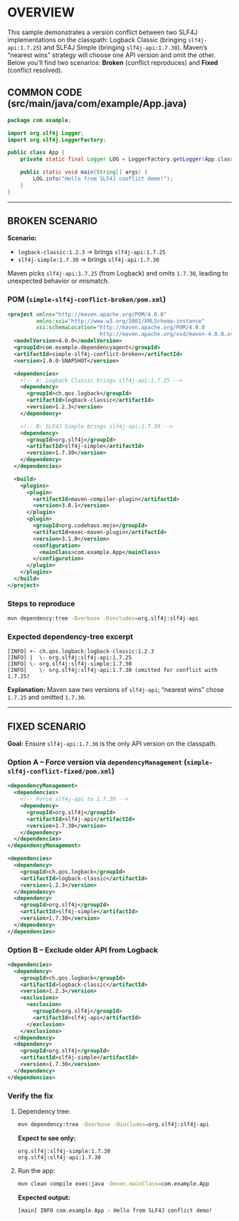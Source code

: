 # OVERVIEW

This sample demonstrates a version conflict between two SLF4J implementations on the classpath: Logback Classic (bringing `slf4j-api:1.7.25`) and SLF4J Simple (bringing `slf4j-api:1.7.30`). Maven’s “nearest wins” strategy will choose one API version and omit the other. Below you’ll find two scenarios: **Broken** (conflict reproduces) and **Fixed** (conflict resolved).

## COMMON CODE (src/main/java/com/example/App.java)

```java
package com.example;

import org.slf4j.Logger;
import org.slf4j.LoggerFactory;

public class App {
    private static final Logger LOG = LoggerFactory.getLogger(App.class);

    public static void main(String[] args) {
        LOG.info("Hello from SLF4J conflict demo!");
    }
}
```

---

## BROKEN SCENARIO

**Scenario:**

* `logback-classic:1.2.3` → brings `slf4j-api:1.7.25`
* `slf4j-simple:1.7.30` → brings `slf4j-api:1.7.30`

Maven picks `slf4j-api:1.7.25` (from Logback) and omits `1.7.30`, leading to unexpected behavior or mismatch.

### POM (`simple-slf4j-conflict-broken/pom.xml`)

```xml
<project xmlns="http://maven.apache.org/POM/4.0.0"
         xmlns:xsi="http://www.w3.org/2001/XMLSchema-instance"
         xsi:schemaLocation="http://maven.apache.org/POM/4.0.0
                             http://maven.apache.org/xsd/maven-4.0.0.xsd">
  <modelVersion>4.0.0</modelVersion>
  <groupId>com.example.dependencyagent</groupId>
  <artifactId>simple-slf4j-conflict-broken</artifactId>
  <version>1.0.0-SNAPSHOT</version>

  <dependencies>
    <!-- A: Logback Classic brings slf4j-api:1.7.25 -->
    <dependency>
      <groupId>ch.qos.logback</groupId>
      <artifactId>logback-classic</artifactId>
      <version>1.2.3</version>
    </dependency>

    <!-- B: SLF4J Simple brings slf4j-api:1.7.30 -->
    <dependency>
      <groupId>org.slf4j</groupId>
      <artifactId>slf4j-simple</artifactId>
      <version>1.7.30</version>
    </dependency>
  </dependencies>

  <build>
    <plugins>
      <plugin>
        <artifactId>maven-compiler-plugin</artifactId>
        <version>3.8.1</version>
      </plugin>
      <plugin>
        <groupId>org.codehaus.mojo</groupId>
        <artifactId>exec-maven-plugin</artifactId>
        <version>3.1.0</version>
        <configuration>
          <mainClass>com.example.App</mainClass>
        </configuration>
      </plugin>
    </plugins>
  </build>
</project>
```

### Steps to reproduce

```bash
mvn dependency:tree -Dverbose -Dincludes=org.slf4j:slf4j-api
```

### Expected dependency-tree excerpt

```text
[INFO] +- ch.qos.logback:logback-classic:1.2.3
[INFO] |  \- org.slf4j:slf4j-api:1.7.25
[INFO] \- org.slf4j:slf4j-simple:1.7.30
[INFO]    \- org.slf4j:slf4j-api:1.7.30 (omitted for conflict with 1.7.25)
```

**Explanation:** Maven saw two versions of `slf4j-api`; “nearest wins” chose `1.7.25` and omitted `1.7.30`.

---

## FIXED SCENARIO

**Goal:** Ensure `slf4j-api:1.7.30` is the only API version on the classpath.

### Option A – Force version via `dependencyManagement` (`simple-slf4j-conflict-fixed/pom.xml`)

```xml
<dependencyManagement>
  <dependencies>
    <!-- Force slf4j-api to 1.7.30 -->
    <dependency>
      <groupId>org.slf4j</groupId>
      <artifactId>slf4j-api</artifactId>
      <version>1.7.30</version>
    </dependency>
  </dependencies>
</dependencyManagement>

<dependencies>
  <dependency>
    <groupId>ch.qos.logback</groupId>
    <artifactId>logback-classic</artifactId>
    <version>1.2.3</version>
  </dependency>
  <dependency>
    <groupId>org.slf4j</groupId>
    <artifactId>slf4j-simple</artifactId>
    <version>1.7.30</version>
  </dependency>
</dependencies>
```

### Option B – Exclude older API from Logback

```xml
<dependencies>
  <dependency>
    <groupId>ch.qos.logback</groupId>
    <artifactId>logback-classic</artifactId>
    <version>1.2.3</version>
    <exclusions>
      <exclusion>
        <groupId>org.slf4j</groupId>
        <artifactId>slf4j-api</artifactId>
      </exclusion>
    </exclusions>
  </dependency>
  <dependency>
    <groupId>org.slf4j</groupId>
    <artifactId>slf4j-simple</artifactId>
    <version>1.7.30</version>
  </dependency>
</dependencies>
```

### Verify the fix

1. Dependency tree:

   ```bash
   mvn dependency:tree -Dverbose -Dincludes=org.slf4j:slf4j-api
   ```

   **Expect to see only:**

   ```text
   org.slf4j:slf4j-simple:1.7.30
   org.slf4j:slf4j-api:1.7.30
   ```

2. Run the app:

   ```bash
   mvn clean compile exec:java -Dexec.mainClass=com.example.App
   ```

   **Expected output:**

   ```text
   [main] INFO com.example.App - Hello from SLF4J conflict demo!
   ```
